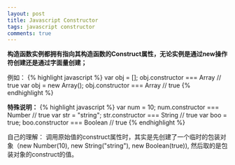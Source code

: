 ```yaml
---
layout: post
title: Javascript Constructor
tags: javascript constructor
comments: true
---
```


**构造函数实例都拥有指向其构造函数的Construct属性，无论实例是通过new操作符创建还是通过字面量创建；**

例如：
{% highlight javascript %}
var obj = []; obj.constructor === Array // true
var obj = new Array(); obj.constructor === Array // true
{% endhighlight %}  


**特殊说明：**
{% highlight javascript %}
var num = 10; num.constructor === Number // true
var str = "string"; str.constructor === String // true
var boo = true; boo.constructor === Boolean // true
{% endhighlight %}

自己的理解：
调用原始值的construct属性时，其实是先创建了一个临时的包装对象（new Number(10), new String("string"), new Boolean(true)), 然后取的是包装对象的construct的值。